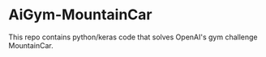# AiGym-MountainCar
This repo contains python/keras code that solves OpenAI's gym challenge MountainCar.
